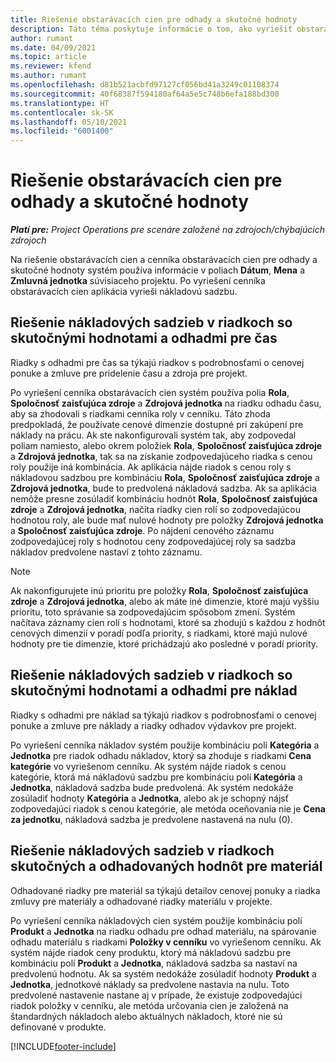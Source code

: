 ```yaml
---
title: Riešenie obstarávacích cien pre odhady a skutočné hodnoty
description: Táto téma poskytuje informácie o tom, ako vyriešiť obstarávacie ceny pre odhady a skutočné hodnoty.
author: rumant
ms.date: 04/09/2021
ms.topic: article
ms.reviewer: kfend
ms.author: rumant
ms.openlocfilehash: d81b521acbfd97127cf056bd41a3249c01108374
ms.sourcegitcommit: 40f68387f594180af64a5e5c748b6efa188bd300
ms.translationtype: HT
ms.contentlocale: sk-SK
ms.lasthandoff: 05/10/2021
ms.locfileid: "6001400"
---
```

# <a name="resolving-cost-prices-for-estimates-and-actuals"></a>Riešenie obstarávacích cien pre odhady a skutočné hodnoty

_**Platí pre:** Project Operations pre scenáre založené na zdrojoch/chýbajúcich zdrojoch_

Na riešenie obstarávacích cien a cenníka obstarávacích cien pre odhady a skutočné hodnoty systém používa informácie v poliach **Dátum**, **Mena** a **Zmluvná jednotka** súvisiaceho projektu. Po vyriešení cenníka obstarávacích cien aplikácia vyrieši nákladovú sadzbu.

## <a name="resolving-cost-rates-on-actual-and-estimate-lines-for-time"></a>Riešenie nákladových sadzieb v riadkoch so skutočnými hodnotami a odhadmi pre čas

Riadky s odhadmi pre čas sa týkajú riadkov s podrobnosťami o cenovej ponuke a zmluve pre pridelenie času a zdroja pre projekt.

Po vyriešení cenníka obstarávacích cien systém používa polia **Rola**, **Spoločnosť zaisťujúca zdroje** a **Zdrojová jednotka** na riadku odhadu času, aby sa zhodovali s riadkami cenníka roly v cenníku. Táto zhoda predpokladá, že používate cenové dimenzie dostupné pri zakúpení pre náklady na prácu. Ak ste nakonfigurovali systém tak, aby zodpovedal poliam namiesto, alebo okrem položiek **Rola**, **Spoločnosť zaisťujúca zdroje** a **Zdrojová jednotka**, tak sa na získanie zodpovedajúceho riadka s cenou roly použije iná kombinácia. Ak aplikácia nájde riadok s cenou roly s nákladovou sadzbou pre kombináciu **Rola**, **Spoločnosť zaisťujúca zdroje** a **Zdrojová jednotka**, bude to predvolená nákladová sadzba. Ak sa aplikácia nemôže presne zosúladiť kombináciu hodnôt **Rola**, **Spoločnosť zaisťujúca zdroje** a **Zdrojová jednotka**, načíta riadky cien rolí so zodpovedajúcou hodnotou roly, ale bude mať nulové hodnoty pre položky **Zdrojová jednotka** a **Spoločnosť zaisťujúca zdroje**. Po nájdení cenového záznamu zodpovedajúcej roly s hodnotou ceny zodpovedajúcej roly sa sadzba nákladov predvolene nastaví z tohto záznamu. 

> [!NOTE]
> Ak nakonfigurujete inú prioritu pre položky **Rola**, **Spoločnosť zaisťujúca zdroje** a **Zdrojová jednotka**, alebo ak máte iné dimenzie, ktoré majú vyššiu prioritu, toto správanie sa zodpovedajúcim spôsobom zmení. Systém načítava záznamy cien rolí s hodnotami, ktoré sa zhodujú s každou z hodnôt cenových dimenzií v poradí podľa priority, s riadkami, ktoré majú nulové hodnoty pre tie dimenzie, ktoré prichádzajú ako posledné v poradí priority.

## <a name="resolving-cost-rates-on-actual-and-estimate-lines-for-expense"></a>Riešenie nákladových sadzieb v riadkoch so skutočnými hodnotami a odhadmi pre náklad

Riadky s odhadmi pre náklad sa týkajú riadkov s podrobnosťami o cenovej ponuke a zmluve pre náklady a riadky odhadov výdavkov pre projekt.

Po vyriešení cenníka nákladov systém použije kombináciu polí **Kategória** a **Jednotka** pre riadok odhadu nákladov, ktorý sa zhoduje s riadkami **Cena kategórie** vo vyriešenom cenníku. Ak systém nájde riadok s cenou kategórie, ktorá má nákladovú sadzbu pre kombináciu polí **Kategória** a **Jednotka**, nákladová sadzba bude predvolená. Ak systém nedokáže zosúladiť hodnoty **Kategória** a **Jednotka**, alebo ak je schopný nájsť zodpovedajúci riadok s cenou kategórie, ale metóda oceňovania nie je **Cena za jednotku**, nákladová sadzba je predvolene nastavená na nulu (0).

## <a name="resolving-cost-rates-on-actual-and-estimate-lines-for-material"></a>Riešenie nákladových sadzieb v riadkoch skutočných a odhadovaných hodnôt pre materiál

Odhadované riadky pre materiál sa týkajú detailov cenovej ponuky a riadka zmluvy pre materiály a odhadované riadky materiálu v projekte.

Po vyriešení cenníka nákladových cien systém použije kombináciu polí **Produkt** a **Jednotka** na riadku odhadu pre odhad materiálu, na spárovanie odhadu materiálu s riadkami **Položky v cenníku** vo vyriešenom cenníku. Ak systém nájde riadok ceny produktu, ktorý má nákladovú sadzbu pre kombináciu polí **Produkt** a **Jednotka**, nákladová sadzba sa nastaví na predvolenú hodnotu. Ak sa systém nedokáže zosúladiť hodnoty **Produkt** a **Jednotka**, jednotkové náklady sa predvolene nastavia na nulu. Toto predvolené nastavenie nastane aj v prípade, že existuje zodpovedajúci riadok položky v cenníku, ale metóda určovania cien je založená na štandardných nákladoch alebo aktuálnych nákladoch, ktoré nie sú definované v produkte.

[!INCLUDE[footer-include](../includes/footer-banner.md)]
